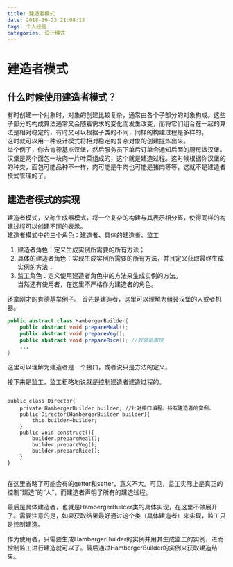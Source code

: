 ```yaml
---
title: 建造者模式
date: 2018-10-23 21:08:13
tags: 个人经验
categories: 设计模式
---
```


# 建造者模式

## 什么时候使用建造者模式？

有时创建一个对象时，对象的创建比较复杂，通常由各个子部分的对象构成。这些子部分的构成算法通常又会随着需求的变化而发生改变，而将它们组合在一起的算法是相对稳定的，有时又可以根据子类的不同，同样的构建过程是多样的。  
这时就可以用一种设计模式将相对稳定的复杂对象的创建提炼出来。  
举个例子，你去肯德基点汉堡，然后服务员下单后订单会通知后面的厨房做汉堡。汉堡是两个面包一块肉一片叶菜组成的，这个就是建造过程。这时候根据你汉堡的的种类，面包可能品种不一样，肉可能是牛肉也可能是猪肉等等，这就不是建造者模式管理的了。

## 建造者模式的实现

建造者模式，又称生成器模式，将一个复杂的构建与其表示相分离，使得同样的构建过程可以创建不同的表示。  
建造者模式中的三个角色：建造者、具体的建造者、监工
1. 建造者角色：定义生成实例所需要的所有方法；
2. 具体的建造者角色：实现生成实例所需要的所有方法，并且定义获取最终生成实例的方法；
3. 监工角色：定义使用建造者角色中的方法来生成实例的方法。  
当然还有使用者，在这里不严格作为建造者的角色。  

还拿刚才的肯德基举例子。
首先是建造者，这里可以理解为组装汉堡的人或者机器。

```java
public abstract class HambergerBuilder{
    public abstract void prepareMeal();
    public abstract void prepareVeg();
    public abstract void prepareRice(); //假装是面饼
    ...
} 
```

这里可以理解为建造者是一个接口，或者说只是方法的定义。

接下来是监工，监工粗略地说就是控制建造者建造过程的。
<pre>
<code>
public class Director{
    private HambergerBuilder builder; //针对接口编程。持有建造者的实例。
    public Director(HambergerBuilder builder){
        this.builder=builder;
    }
    public void construct(){
        builder.prepareMeal();
        builder.prepareVeg();
        builder.prepareRice();
    }
}
</code>
</pre>
在这里省略了可能会有的getter和setter，意义不大。可见，监工实际上是真正的控制“建造”的“人”，而建造者声明了所有的建造过程。  

最后是具体建造者，也就是HambergerBuilder类的具体实现，在这里不做展开了。需要注意的是，如果获取结果最好通过这个类（具体建造者）来实现，监工只是控制建造。

作为使用者，只需要生成HambergerBuilder的实例并用其生成监工的实例，进而控制监工进行建造就可以了。最后通过HambergerBuilder的实例来获取建造结果。